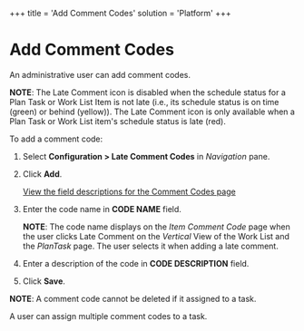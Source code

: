 +++
title = 'Add Comment Codes'
solution = 'Platform'
+++

# Add Comment Codes

An administrative user can add comment codes.

<span style="font-weight: bold;">NOTE</span>: The Late Comment icon is
disabled when the schedule status for a Plan Task or Work List Item is
not late (i.e., its schedule status is on time (green) or behind
(yellow)). The Late Comment icon is only available when a Plan Task or
Work List item's schedule status is late (red).

To add a comment code:

1.  Select **Configuration \> Late Comment Codes** in *Navigation* pane.

2.  Click **Add**.
    
    [View the field descriptions for the Comment Codes
    page](../Page_Desc/Comment_Codes.htm)

3.  Enter the code name in **CODE NAME** field.
    
    **NOTE**: The code name displays on the *Item Comment Code* page
    when the user clicks Late Comment on the *Vertical* View of the Work
    List and the *PlanTask* page. The user selects it when adding a late
    comment.

4.  Enter a description of the code in **CODE DESCRIPTION** field.

5.  Click **Save**.

**NOTE**: A comment code cannot be deleted if it assigned to a task.

A user can assign multiple comment codes to a task.
